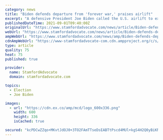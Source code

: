 ```yaml
---
category: news
title: "Biden defends departure from 'forever war,' praises airlift"
excerpt: "A defensive President Joe Biden called the U.S. airlift to extract more than 120,000 Americans, Afghans and other allies from Afghanistan to end a 20-year war an “extraordinary success,\" though more than 100 Americans and thousands of others were left behind."
publishedDateTime: 2021-09-01T09:40:00Z
originalUrl: "https://www.stamfordadvocate.com/news/article/Biden-defends-departure-from-forever-war-16427032.php"
webUrl: "https://www.stamfordadvocate.com/news/article/Biden-defends-departure-from-forever-war-16427032.php"
ampWebUrl: "https://www.stamfordadvocate.com/news/amp/Biden-defends-departure-from-forever-war-16427032.php"
cdnAmpWebUrl: "https://www-stamfordadvocate-com.cdn.ampproject.org/c/s/www.stamfordadvocate.com/news/amp/Biden-defends-departure-from-forever-war-16427032.php"
type: article
quality: 75
heat: 75
published: true

provider:
  name: StamfordAdvocate
  domain: stamfordadvocate.com

topics:
  - Election
  - Joe Biden

images:
  - url: "https://cdn.ex.co/amp/mcd/logo_600x336.png"
    width: 600
    height: 336
    isCached: true

secured: "kcPDCwZZqo+MKvtJdOJ0+3TO2FAmTTseDsEABTtPscd4MUl+kgS4H2Q0yBiKNZpJYxqKEerwa2S9U9i4cZtiwFgv9AB2LBBz3wB2pShS4M09pgd7wPFMOxffhXKJa6vfl7SLDo1wLiENVtX4Jiv46QhFA+edKJdIDFpv3ek2ulySemJVaKaCcYUnpDTfxSvb6I7QFukkuqgcC5WjyVD0rRq8j/W89rFzJBaM/a0n76VT2h45D1kUcKuIt07pvlzrf5kZ7L6/5Y3aPsNuhYJlDtn/FNhEEyxRfjifa3/60bZJRbKhE55+ZILoqnh+lOyc8kaWBA+QRv2maZwVxXNkfAk/VjPfP4eko9I5mkNbbec=;hU6JU6XJI/X7SWC+3Wn7tQ=="
---
```


